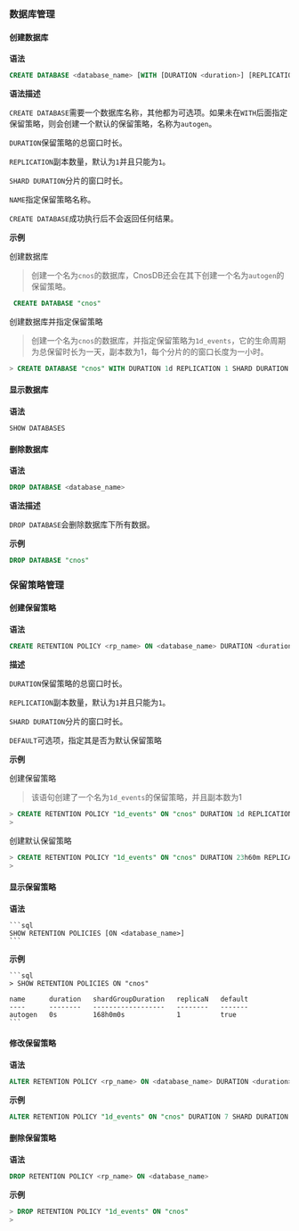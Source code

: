 ### 数据库管理

#### 创建数据库

  **语法**

  ```sql
  CREATE DATABASE <database_name> [WITH [DURATION <duration>] [REPLICATION <n>] [SHARD DURATION <duration>] [NAME <rp-name>]]
  ```

  **语法描述**

  `CREATE DATABASE`需要一个数据库名称，其他都为可选项。如果未在`WITH`后面指定保留策略，则会创建一个默认的保留策略，名称为`autogen`。

  `DURATION`保留策略的总窗口时长。

  `REPLICATION`副本数量，默认为`1`并且只能为`1`。

  `SHARD DURATION`分片的窗口时长。

  `NAME`指定保留策略名称。

  `CREATE DATABASE`成功执行后不会返回任何结果。

  **示例**

  创建数据库

  > 创建一个名为`cnos`的数据库，CnosDB还会在其下创建一个名为`autogen`的保留策略。

  ```sql
   CREATE DATABASE "cnos"
  ```

  创建数据库并指定保留策略

  > 创建一个名为`cnos`的数据库，并指定保留策略为`1d_events`，它的生命周期为总保留时长为一天，副本数为1，每个分片的的窗口长度为一小时。

  ```sql
  > CREATE DATABASE "cnos" WITH DURATION 1d REPLICATION 1 SHARD DURATION 1h NAME "1d_events"
  ```

#### 显示数据库

  **语法**

  ```
  SHOW DATABASES
  ```

#### 删除数据库

  **语法**

  ```sql
  DROP DATABASE <database_name>
  ```

  **语法描述**

  `DROP DATABASE`会删除数据库下所有数据。

  **示例**

  ```sql
  DROP DATABASE "cnos"
  ```

### 保留策略管理

#### 创建保留策略

  **语法**

  ```sql
  CREATE RETENTION POLICY <rp_name> ON <database_name> DURATION <duration> REPLICATION <n> [SHARD DURATION <duration>] [DEFAULT]
  ```

  **描述**

  `DURATION`保留策略的总窗口时长。

  `REPLICATION`副本数量，默认为`1`并且只能为`1`。

  `SHARD DURATION`分片的窗口时长。

  `DEFAULT`可选项，指定其是否为默认保留策略

  **示例**

  创建保留策略

  > 该语句创建了一个名为`1d_events`的保留策略，并且副本数为1

  ```sql
  > CREATE RETENTION POLICY "1d_events" ON "cnos" DURATION 1d REPLICATION 1
  >
  ```

  创建默认保留策略

  ```sql
  > CREATE RETENTION POLICY "1d_events" ON "cnos" DURATION 23h60m REPLICATION 1 DEFAULT
  >
  ```

#### 显示保留策略

  **语法**

    ```sql
    SHOW RETENTION POLICIES [ON <database_name>]
    ```

  **示例**

    ```sql
    > SHOW RETENTION POLICIES ON "cnos"
    
    name      duration   shardGroupDuration   replicaN   default
    ----      --------   ------------------   --------   -------
    autogen   0s         168h0m0s             1          true
    ```

#### 修改保留策略

  **语法**

  ```sql
  ALTER RETENTION POLICY <rp_name> ON <database_name> DURATION <duration> REPLICATION <n> SHARD DURATION <duration> DEFAULT
  ```

  **示例**

  ```sql
  ALTER RETENTION POLICY "1d_events" ON "cnos" DURATION 7 SHARD DURATION 1d DEFAULT
  ```

#### 删除保留策略

  **语法**

  ```sql
  DROP RETENTION POLICY <rp_name> ON <database_name>
  ```

  **示例**

  ```sql
  > DROP RETENTION POLICY "1d_events" ON "cnos"
  >
  ```

